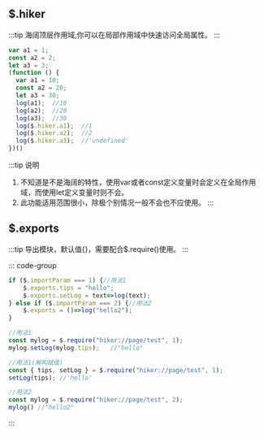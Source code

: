 ## $.hiker
:::tip
海阔顶层作用域,你可以在局部作用域中快速访问全局属性。
:::

```js
var a1 = 1;
const a2 = 2;
let a3 = 3;
(function () {
  var a1 = 10;
  const a2 = 20;
  let a3 = 30;
  log(a1);	//10
  log(a2);	//20
  log(a3);	//30
  log($.hiker.a1);	//1
  log($.hiker.a2);	//2
  log($.hiker.a3);	//'undefined'
})()
```

:::tip 说明
1. 不知道是不是海阔的特性，使用var或者const定义变量时会定义在全局作用域，而使用let定义变量时则不会。
2. 此功能适用范围很小，除极个别情况一般不会也不应使用。
:::

## $.exports
:::tip
导出模块，默认值{}，需要配合$.require()使用。
:::

::: code-group
```js [hiker://page/test(子页面)]
if ($.importParam === 1) {//用法1
    $.exports.tips = "hello";
    $.exports.setLog = text=>log(text);
} else if ($.importParam === 2) {//用法2
    $.exports = ()=>log("hello2");
}
```
```js [引用环境]
//用法1
const mylog = $.require("hiker://page/test", 1);
mylog.setLog(mylog.tips);	//"hello"

//用法1(解构赋值)
const { tips, setLog } = $.require("hiker://page/test", 1);
setLog(tips); //'hello'

//用法2
const mylog = $.require("hiker://page/test", 2);
mylog()	//"hello2"
```
::: 